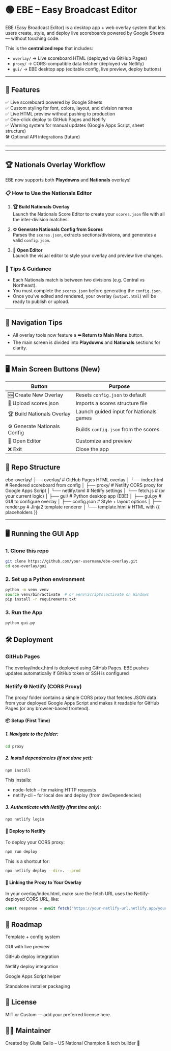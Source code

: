 # 🟢 EBE – Easy Broadcast Editor

EBE (Easy Broadcast Editor) is a desktop app + web overlay system that lets users create, style, and deploy live scoreboards powered by Google Sheets — without touching code.

This is the **centralized repo** that includes:
- `overlay/` → Live scoreboard HTML (deployed via GitHub Pages)
- `proxy/` → CORS-compatible data fetcher (deployed via Netlify)
- `gui/` → EBE desktop app (editable config, live preview, deploy buttons)

---

## 🚀 Features

✅ Live scoreboard powered by Google Sheets  
✅ Custom styling for font, colors, layout, and division names  
✅ Live HTML preview without pushing to production  
✅ One-click deploy to GitHub Pages and Netlify  
✅ Warning system for manual updates (Google Apps Script, sheet structure)  
🛠 Optional API integrations (future)

---

---

## 🏆 Nationals Overlay Workflow

EBE now supports both **Playdowns** and **Nationals** overlays!

### 📋 How to Use the Nationals Editor

1. **🏆 Build Nationals Overlay**  
   Launch the Nationals Score Editor to create your `scores.json` file with all the inter-division matches.

2. **⚙️ Generate Nationals Config from Scores**  
   Parses the `scores.json`, extracts sections/divisions, and generates a valid `config.json`.

3. **🎨 Open Editor**  
   Launch the visual editor to style your overlay and preview live changes.

### 🧠 Tips & Guidance

- Each Nationals match is between two divisions (e.g. Central vs Northeast).
- You must complete the `scores.json` before generating the `config.json`.
- Once you’ve edited and rendered, your overlay (`output.html`) will be ready to publish or upload.

---

## 🔁 Navigation Tips

- All overlay tools now feature a **⬅️ Return to Main Menu** button.
- The main screen is divided into **Playdowns** and **Nationals** sections for clarity.

---

## 🖥️ Main Screen Buttons (New)

| Button | Purpose |
|--------|---------|
| 🆕 Create New Overlay | Resets `config.json` to default |
| 📁 Upload scores.json | Imports a scores structure file |
| 🏆 Build Nationals Overlay | Launch guided input for Nationals games |
| ⚙️ Generate Nationals Config | Builds `config.json` from the scores |
| 🎨 Open Editor | Customize and preview |
| ❌ Exit | Close the app |


## 📁 Repo Structure

ebe-overlay/
├── overlay/ # GitHub Pages HTML overlay
│ └── index.html # Rendered scoreboard from config
│
├── proxy/ # Netlify CORS proxy for Google Apps Script
│ └── netlify.toml # Netlify settings
│ └── fetch.js # (or your current logic)
│
├── gui/ # Python desktop app (EBE)
│ ├── gui.py # GUI to configure overlay
│ ├── config.json # Style + layout options
│ ├── render.py # Jinja2 template renderer
│ └── template.html # HTML with {{ placeholders }}


---

## 🖥️ Running the GUI App

### 1. Clone this repo

```bash
git clone https://github.com/your-username/ebe-overlay.git
cd ebe-overlay/gui
```

### 2. Set up a Python environment

```bash
python -m venv venv
source venv/bin/activate  # or venv\Scripts\activate on Windows
pip install -r requirements.txt
```


### 3. Run the App
```bash
python gui.py
```

## 🛠 Deployment

### GitHub Pages
The overlay/index.html is deployed using GitHub Pages. EBE pushes updates automatically if GitHub token or SSH is configured

### Netlify 🌐 Netlify (CORS Proxy)
The proxy/ folder contains a simple CORS proxy that fetches JSON data from your deployed Google Apps Script and makes it readable for GitHub Pages (or any browser-based frontend).

#### 📦 Setup (First Time)

##### 1. Navigate to the folder:
```bash
cd proxy
```

##### 2. Install dependencies (if not done yet):
```bash
npm install
```
This installs:
- node-fetch – for making HTTP requests
- netlify-cli – for local dev and deploy (from devDependencies)

##### 3. Authenticate with Netlify (first time only):
```bash
npx netlify login
```
#### 🚀 Deploy to Netlify
To deploy your CORS proxy:
```bash
npm run deploy
```
This is a shortcut for:
```bash
npx netlify deploy --dir=. --prod
```

#### 🔁 Linking the Proxy to Your Overlay
In your overlay/index.html, make sure the fetch URL uses the Netlify-deployed CORS URL, like:
```js
const response = await fetch("https://your-netlify-url.netlify.app/your-endpoint");
```


## 🧠 Roadmap
 Template + config system

 GUI with live preview

 GitHub deploy integration

 Netlify deploy integration

 Google Apps Script helper

 Standalone installer packaging

## 📖 License
MIT or Custom — add your preferred license here.

## 🙋‍♀️ Maintainer
Created by Giulia Gallo – US National Champion & tech builder 💚
